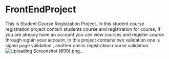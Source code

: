 # FrontEndProject
This is Student Course Registration Project.
In this student course registration project contain students course and registration for course, If you are already have an account you can view courses and register course through signin your account.
In this project contains two validation one is signin page validation , another one is registration course validation.
![Uploading Screenshot (690).png…]()
